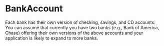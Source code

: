 # BankAccount
 Each bank has their own version of checking, savings, and CD accounts. You can assume that currently you have two banks (e.g., Bank of America, Chase) offering their own versions of the above accounts and your application is likely to expand to more banks. 
